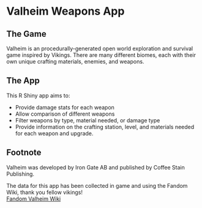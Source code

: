 # Valheim Weapons App

## The Game

Valheim is an procedurally-generated open world exploration and survival game inspired by Vikings. There are many different biomes, each with their own unique crafting materials, enemies, and weapons.   

## The App

This R Shiny app aims to:

* Provide damage stats for each weapon
* Allow comparison of different weapons
* Filter weapons by type, material needed, or damage type
* Provide information on the crafting station, level, and materials needed for each weapon and upgrade.

## Footnote

Valheim was developed by Iron Gate AB and published by Coffee Stain Publishing.  

The data for this app has been collected in game and using the Fandom Wiki, thank you fellow vikings!  
[Fandom Valheim Wiki](https://valheim.fandom.com/wiki/Valheim_Wiki)   


 
